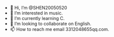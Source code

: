 - 👋 Hi, I’m @SHEN20050520
- 👀 I’m interested in music.
- 🌱 I’m currently learning C.
- 💞️ I’m looking to collaborate on English.
- 📫 How to reach me email 3312048655qq.com.

<!---
SHEN20050520/SHEN20050520 is a ✨ special ✨ repository because its `README.md` (this file) appears on your GitHub profile.
You can click the Preview link to take a look at your changes.
--->
